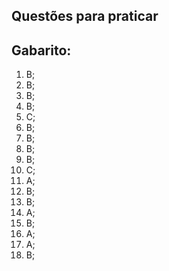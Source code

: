 ## Questões para praticar



## Gabarito:

1) B;
2) B;
3) B;
4) B;
5) C;
6) B;
7) B;
8) B;
9) B;
10) C;
11) A;
12) B;
13) B;
14) A;
15) B;
16) A;
17) A;
18) B;


